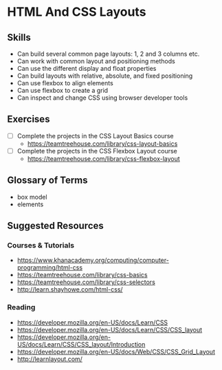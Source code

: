 # HTML And CSS Layouts

## Skills

- Can build several common page layouts: 1, 2 and 3 columns etc.
- Can work with common layout and positioning methods
- Can use the different display and float properties
- Can build layouts with relative, absolute, and fixed positioning
- Can use flexbox to align elements
- Can use flexbox to create a grid
- Can inspect and change CSS using browser developer tools

## Exercises

- [ ] Complete the projects in the CSS Layout Basics course
  - https://teamtreehouse.com/library/css-layout-basics
- [ ] Complete the projects in the CSS Flexbox Layout course
  - https://teamtreehouse.com/library/css-flexbox-layout

## Glossary of Terms

- box model
- elements

## Suggested Resources

### Courses & Tutorials
- https://www.khanacademy.org/computing/computer-programming/html-css
- https://teamtreehouse.com/library/css-basics
- https://teamtreehouse.com/library/css-selectors
- http://learn.shayhowe.com/html-css/

### Reading
- https://developer.mozilla.org/en-US/docs/Learn/CSS
- https://developer.mozilla.org/en-US/docs/Learn/CSS/CSS_layout
- https://developer.mozilla.org/en-US/docs/Learn/CSS/CSS_layout/Introduction
- https://developer.mozilla.org/en-US/docs/Web/CSS/CSS_Grid_Layout
- http://learnlayout.com/

